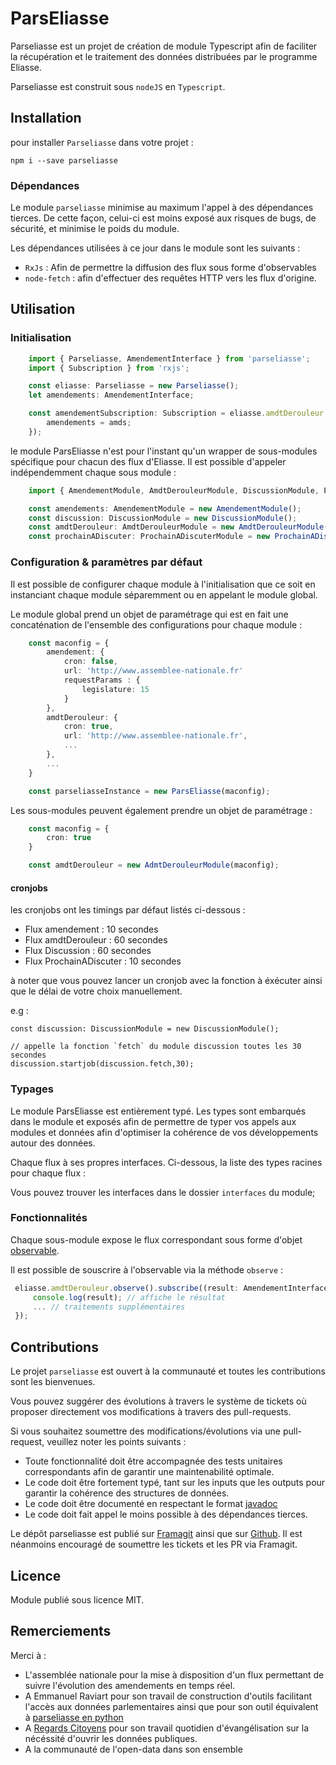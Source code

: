 # ParsEliasse

Parseliasse est un projet de création de module Typescript afin de faciliter la récupération et le traitement des données distribuées par le programme Eliasse. 

Parseliasse est construit sous `nodeJS` en `Typescript`. 

## Installation

pour installer `Parseliasse` dans votre projet : 

```
npm i --save parseliasse
```

### Dépendances

Le module `parseliasse` minimise au maximum l'appel à des dépendances tierces. De cette façon, celui-ci est moins exposé aux risques de bugs, de sécurité, et minimise le poids du module. 

Les dépendances utilisées à ce jour dans le module sont les suivants : 

   - `RxJs` : Afin de permettre la diffusion des flux sous forme d'observables
   - `node-fetch` : afin d'effectuer des requêtes HTTP vers les flux d'origine.

## Utilisation

### Initialisation
```typescript
    import { Parseliasse, AmendementInterface } from 'parseliasse';
    import { Subscription } from 'rxjs';

    const eliasse: Parseliasse = new Parseliasse();
    let amendements: AmendementInterface;

    const amendementSubscription: Subscription = eliasse.amdtDerouleur.observe().subscribe((amds: AmendementInterface) => {
        amendements = amds;
    });
```

le module ParsEliasse n'est pour l'instant qu'un wrapper de sous-modules spécifique pour chacun des flux d'Eliasse. Il est possible d'appeler indépendemment chaque sous module : 

```typescript 
    import { AmendementModule, AmdtDerouleurModule, DiscussionModule, ProchainADiscuterModule} from 'parseliasse'

    const amendements: AmendementModule = new AmendementModule();
    const discussion: DiscussionModule = new DiscussionModule();
    const amdtDerouleur: AmdtDerouleurModule = new AmdtDerouleurModule();
    const prochainADiscuter: ProchainADiscuterModule = new ProchainADiscuterModule();
```

### Configuration & paramètres par défaut

Il est possible de configurer chaque module à l'initialisation que ce soit en instanciant chaque module séparemment ou en appelant le module global. 

Le module global prend un objet de paramétrage qui est en fait une concaténation de l'ensemble des configurations pour chaque module : 

```typescript
    const maconfig = {
        amendement: {
            cron: false,
            url: 'http://www.assemblee-nationale.fr'
            requestParams : {
                legislature: 15
            }
        },
        amdtDerouleur: {
            cron: true,
            url: 'http://www.assemblee-nationale.fr',
            ...
        },
        ...
    }

    const parseliasseInstance = new ParsEliasse(maconfig);

```

Les sous-modules peuvent également prendre un objet de paramétrage : 

```typescript
    const maconfig = {
        cron: true
    }

    const amdtDerouleur = new AdmtDerouleurModule(maconfig);
```


#### cronjobs 

les cronjobs ont les timings par défaut listés ci-dessous : 

- Flux amendement : 10 secondes
- Flux amdtDerouleur : 60 secondes
- Flux Discussion : 60 secondes
- Flux ProchainADiscuter : 10 secondes

à noter que vous pouvez lancer un cronjob avec la fonction à éxécuter ainsi que le délai de votre choix manuellement.

 e.g : 

```
const discussion: DiscussionModule = new DiscussionModule();

// appelle la fonction `fetch` du module discussion toutes les 30 secondes
discussion.startjob(discussion.fetch,30);
```

### Typages

Le module ParsEliasse est entièrement typé. Les types sont embarqués dans le module et exposés afin de permettre de typer vos appels aux modules et données afin d'optimiser la cohérence de vos développements autour des données. 

Chaque flux à ses propres interfaces. Ci-dessous, la liste des types racines pour chaque flux : 


Vous pouvez trouver les interfaces dans le dossier `interfaces` du module;

### Fonctionnalités

Chaque sous-module expose le flux correspondant sous forme d'objet [observable](http://reactivex.io/rxjs/class/es6/Observable.js~Observable.html).

Il est possible de souscrire à l'observable via la méthode `observe` : 

```typescript
 eliasse.amdtDerouleur.observe().subscribe((result: AmendementInterface) => {
     console.log(result); // affiche le résultat
     ... // traitements supplémentaires
 });
```

## Contributions

Le projet `parseliasse` est ouvert à la communauté et toutes les contributions sont les bienvenues. 

Vous pouvez suggérer des évolutions à travers le système de tickets où proposer directement vos modifications à travers des pull-requests.

Si vous souhaitez soumettre des modifications/évolutions via une pull-request, veuillez noter les points suivants :

- Toute fonctionnalité doit être accompagnée des tests unitaires correspondants afin de garantir une maintenabilité optimale.
- Le code doit être fortement typé, tant sur les inputs que les outputs pour garantir la cohérence des structures de données.
- Le code doit être documenté en respectant le format [javadoc](https://openclassrooms.com/fr/courses/1115306-presentation-de-la-javadoc)
- Le code doit fait appel le moins possible à des dépendances tierces. 


Le dépôt parseliasse est publié sur [Framagit](https://framagit.org/Asone/parseliasse) ainsi que sur [Github](https://github.com/Asone/parseliasse). 
Il est néanmoins encouragé de soumettre les tickets et les PR via Framagit. 

## Licence

Module publié sous licence MIT. 

## Remerciements

Merci à :

- L'assemblée nationale pour la mise à disposition d'un flux permettant de suivre l'évolution des amendements en temps réel. 
- A Emmanuel Raviart pour son travail de construction d'outils facilitant l'accès aux données parlementaires ainsi que pour son outil équivalent à [parseliasse en python](https://framagit.org/parlement-ouvert/deliasse-daemons/blob/master/aspireliasse.py)
- A [Regards Citoyens](http://www.regardscitoyens.org) pour son travail quotidien d'évangélisation sur la nécéssité d'ouvrir les données publiques.
- A la communauté de l'open-data dans son ensemble